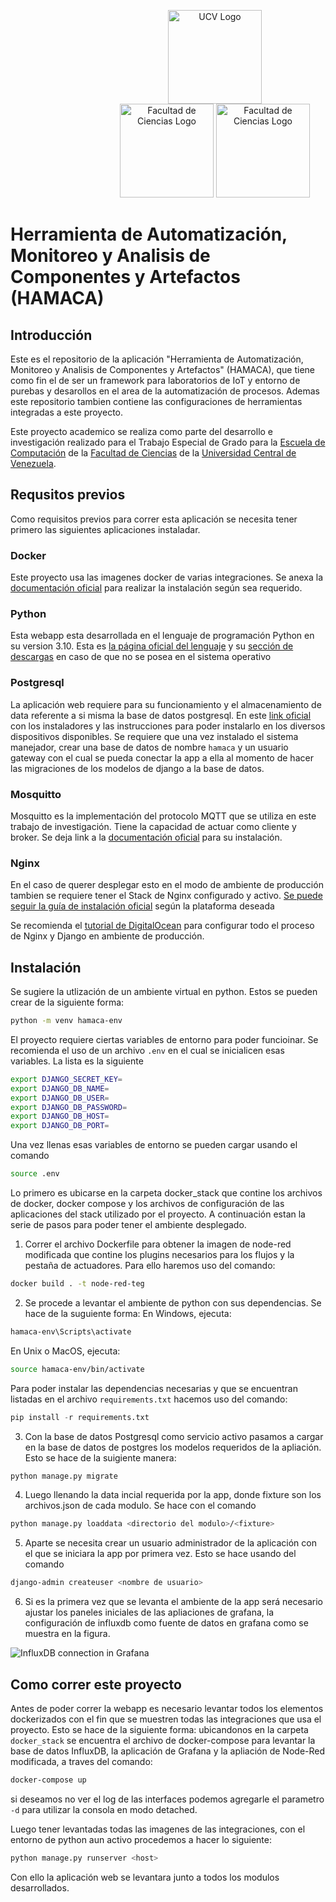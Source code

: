 

<p align="center">
    <img src="http://www.ucv.ve/typo3temp/pics/6b94159b4e.png" alt="UCV Logo" width="150px" style="margin-left: 150px;">
    <img src="http://computacion.ciens.ucv.ve/escueladecomputacion/img/layout_publico/encabezado/logo_ciencias.jpg" alt="Facultad de Ciencias Logo" width="150px" style="margin-left:150px">
    <img src="http://computacion.ciens.ucv.ve/escueladecomputacion/img/layout_publico/encabezado/logo_encabezado_nuevo.jpg" alt="Facultad de Ciencias Logo" width="150px">
</p>


# Herramienta de Automatización, Monitoreo y Analisis de Componentes y Artefactos (HAMACA)

## Introducción 
Este es el repositorio de la aplicación "Herramienta de Automatización, Monitoreo y Analisis de Componentes y Artefactos" (HAMACA), que tiene como fin el de ser un framework para laboratorios de IoT y entorno de purebas y desarollos en el area de la automatización de procesos. Ademas este repositorio tambien contiene las configuraciones de herramientas integradas a este proyecto.

Este proyecto academico se realiza como parte del desarrollo e investigación realizado para el Trabajo Especial de Grado para la [Escuela de Computación](http://computacion.ciens.ucv.ve/escueladecomputacion/) de la [Facultad de Ciencias](http://www.ciens.ucv.ve/ciens/) de la [Universidad Central de Venezuela](http://www.ucv.ve/).

## Requsitos previos
Como requisitos previos para correr esta aplicación se necesita tener primero las siguientes aplicaciones instaladar. 

### Docker
Este proyecto usa las imagenes docker de varias integraciones. Se anexa la [documentación oficial](https://docs.docker.com/get-docker/) para realizar la instalación según sea requerido.

### Python
Esta webapp esta desarrollada en el lenguaje de programación Python en su version 3.10. Esta es [la página oficial del lenguaje](https://www.python.org/) y su [sección de descargas](https://www.python.org/downloads/) en caso de que no se posea en el sistema operativo

### Postgresql
La aplicación web requiere para su funcionamiento y el almacenamiento de data referente a si misma la base de datos postgresql. En este [link oficial](https://www.postgresql.org/download/) con los instaladores y las instrucciones para poder instalarlo en los diversos dispositivos disponibles. Se requiere que una vez instalado el sistema manejador, crear una base de datos de nombre `hamaca` y un usuario gateway con el cual se pueda conectar la app a ella al momento de hacer las migraciones de los modelos de django a la base de datos.

### Mosquitto
Mosquitto es la implementación del protocolo MQTT que se utiliza en este trabajo de investigación. Tiene la capacidad de actuar como cliente y broker. Se deja link a la [documentación oficial](https://mosquitto.org/download/) para su instalación.  

### Nginx
En el caso de querer desplegar esto en el modo de ambiente de producción tambien se requiere tener el Stack de Nginx configurado y activo. [Se puede seguir la guía de instalación oficial](https://docs.nginx.com/nginx/admin-guide/installing-nginx/installing-nginx-open-source/) según la plataforma deseada


Se recomienda el [tutorial de DigitalOcean](https://www.digitalocean.com/community/tutorials/how-to-set-up-django-with-postgres-nginx-and-gunicorn-on-ubuntu-20-04) para configurar todo el proceso de Nginx y Django en ambiente de producción.

## Instalación
Se sugiere la utlización de un ambiente virtual en python. Estos se pueden crear de la siguiente forma:

```bash
python -m venv hamaca-env
```

El proyecto requiere ciertas variables de entorno para poder funcioinar. Se recomienda el uso de un archivo `.env` en el cual se inicialicen esas variables. La lista es la siguiente

```bash
export DJANGO_SECRET_KEY=
export DJANGO_DB_NAME=
export DJANGO_DB_USER=
export DJANGO_DB_PASSWORD=
export DJANGO_DB_HOST=
export DJANGO_DB_PORT=
```

Una vez llenas esas variables de entorno se pueden cargar usando el comando
```bash
source .env
```

Lo primero es ubicarse en la carpeta docker_stack que contine los archivos de docker, docker compose y los archivos de configuración de las aplicaciones del stack utilizado por el proyecto. A continuación estan la serie de pasos para poder tener el ambiente desplegado.

1. Correr el archivo Dockerfile para obtener la imagen de node-red modificada que contine los plugins necesarios para los flujos y la pestaña de actuadores. Para ello haremos uso del comando: 
```bash 
docker build . -t node-red-teg 
``` 

2. Se procede a levantar el ambiente de python con sus dependencias. Se hace de la suguiente forma: 
En Windows, ejecuta:
```bash
hamaca-env\Scripts\activate
```
En Unix o MacOS, ejecuta:
```bash
source hamaca-env/bin/activate
```
Para poder instalar las dependencias necesarias y que se encuentran listadas en el archivo `requirements.txt` hacemos uso del comando:
```python
pip install -r requirements.txt
```

3. Con la base de datos Postgresql como servicio activo pasamos a cargar en la base de datos de postgres los modelos requeridos de la apliación. Esto se hace de la suigiente manera:
```bash
python manage.py migrate
```
 
4. Luego llenando la data incial requerida por la app, donde fixture son los archivos.json de cada modulo. Se hace con el comando 
```bash
python manage.py loaddata <directorio del modulo>/<fixture> 
``` 

5. Aparte se necesita crear un usuario administrador de la aplicación con el que se iniciara la app por primera vez. Esto se hace usando del comando 
 ```bash
django-admin createuser <nombre de usuario>
```

6. Si es la primera vez que se levanta el ambiente de la app será necesario ajustar los paneles iniciales de las apliaciones de grafana, la configuración de influxdb como fuente de datos en grafana como se muestra en la figura. 

  <img src="https://images.ctfassets.net/o7xu9whrs0u9/5bTkzeL0eGHSDnJAEep4j8/5e1e717658472b6b5e5f5f8e45734c4e/Grafana_and_InfluxDB_connection_setup.png" alt="InfluxDB connection in Grafana">

## Como correr este proyecto

Antes de poder correr la webapp es necesario levantar todos los elementos dockerizados con el fin que se muestren todas las integraciones que usa el proyecto. Esto se hace de la siguiente forma: ubicandonos en la carpeta `docker_stack` se encuentra el archivo de docker-compose para levantar la base de datos InfluxDB, la aplicación de Grafana y la apliación de Node-Red modificada, a traves del comando:
```bash 
docker-compose up 
```
si deseamos no ver el log de las interfaces podemos agregarle el parametro 	`-d` para utilizar la consola en modo detached.

Luego tener levantadas todas las imagenes de las integraciones, con el entorno de python aun activo procedemos a hacer lo siguiente: 

```bash
python manage.py runserver <host>
``` 
Con ello la aplicación web se levantara junto a todos los modulos desarrollados. 